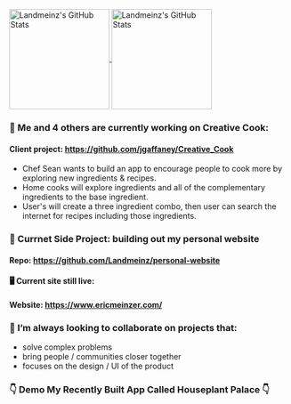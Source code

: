 <a href="https://github.com/Landmeinz/Landmeinz">
  <img height="180"align="center" src="https://github-readme-stats.vercel.app/api?username=Landmeinz&show_icons=true&line_height=27&count_private=true&title_color=ffffff&text_color=c9cacc&icon_color=2bbc8a&bg_color=1d1f21" alt="Landmeinz's GitHub Stats" />
</a>
  
<a href="https://github.com/Landmeinz/Landmeinz">
  <img height="180" align="center" src="https://github-readme-stats.vercel.app/api/top-langs/?username=Landmeinz&hide=java,html,tex&title_color=ffffff&text_color=c9cacc&icon_color=2bbc8a&bg_color=1d1f21&langs_count=3" 
       alt="Landmeinz's GitHub Stats" />
</a>


### 🔭 Me and 4 others are currently working on Creative Cook:
#### Client project: https://github.com/jgaffaney/Creative_Cook
- Chef Sean wants to build an app to encourage people to cook more by exploring new ingredients & recipes.
- Home cooks will explore ingredients and all of the complementary ingredients to the base ingredient.
- User's will create a three ingredient combo, then user can search the internet for recipes including those ingredients.


### 🌱 Currnet Side Project: building out my personal website
#### Repo: https://github.com/Landmeinz/personal-website 
#### 🖥 Current site still live: 
#### Website: https://www.ericmeinzer.com/  


### 👯 I’m always looking to collaborate on projects that:
- solve complex problems
- bring people / communities closer together
- focuses on the design / UI of the product

### 👇 Demo My Recently Built App Called Houseplant Palace 👇



<!--
**Landmeinz/Landmeinz** is a ✨ _special_ ✨ repository because its `README.md` (this file) appears on your GitHub profile.

Here are some ideas to get you started:
- 🔭 I’m currently working on ...
- 🌱 I’m currently learning ...
- 👯 I’m looking to collaborate on ...
- 🤔 I’m looking for help with ...
- 💬 Ask me about ...
- 📫 How to reach me: ...
- 😄 Pronouns: ...
- ⚡ Fun fact: ...
-->
